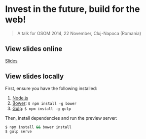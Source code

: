 # Invest in the future, build for the web!
> A talk for OSOM 2014, 22 November, Cluj-Napoca (Romania)

## View slides online

[Slides](http://soledadpenades.com/files/t/20141122_osom/)

## View slides locally

First, ensure you have the following installed:

1. [Node.js](http://nodejs.org)
2. [Bower](http://bower.io): `$ npm install -g bower`
3. [Gulp](http://gulpjs.com): `$ npm install -g gulp`

Then, install dependencies and run the preview server:

```bash
$ npm install && bower install
$ gulp serve
```
